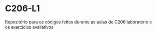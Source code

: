 # C206-L1
Repositório para os códigos feitos durante as aulas de C206 laboratório e os exercícios avaliativos
